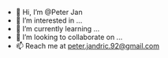- 👋 Hi, I’m @Peter Jan
- 👀 I’m interested in ...
- 🌱 I’m currently learning ...
- 💞️ I’m looking to collaborate on ...
- 📫 Reach me at peter.jandric.92@gmail.com

<!---
PeterJan285/PeterJan285 is a ✨ special ✨ repository because its `README.md` (this file) appears on your GitHub profile.
You can click the Preview link to take a look at your changes.
--->

